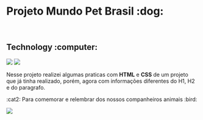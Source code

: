 <h1>Projeto Mundo Pet Brasil :dog:</h1>
<br>
<h2>Technology :computer:</h2>

<img src="https://img.shields.io/badge/HTML5-E34F26?style=for-the-badge&logo=html5&logoColor=white"/> <img src="https://img.shields.io/badge/CSS3-1572B6?style=for-the-badge&logo=css3&logoColor=white"/>
<br>
<p>Nesse projeto realizei algumas praticas com <strong>HTML</strong> e <strong>CSS</strong> de um projeto que já tinha realizado, porém, agora com informações diferentes do H1, H2 e do paragrafo.</p>
<p>:cat2: Para comemorar e relembrar dos nossos companheiros animais :bird:</p>
<img src="https://github.com/user-attachments/assets/53f4d3b9-0e46-475a-821b-2e1bbddbec51">
